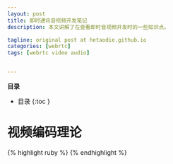 ```yaml
---
layout: post
title: 即时通讯音视频开发笔记
description: 本文讲解了在查看即时音视频开发时的一些知识点。

tagline: original post at hetaodie.github.io
categories: [webrtc]
tags: [webrtc video audio]


---
```


**目录**

* 目录
 {:toc  }
 
 # 视频编码理论
 
 

{% highlight ruby %}
{% endhighlight %}
<!--本文所用的超链接-->

[1]:https://github.com/hetaodie/AVAudioRecorderDemo.git

